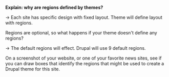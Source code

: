 **Explain: why are regions defined by themes?**

-&gt; Each site has specific design with fixed layout. Theme will define layout with regions.

Regions are optional, so what happens if your theme doesn't define any regions?

-&gt; The default regions will effect. Drupal will use 9 default regions.

On a screenshot of your website, or one of your favorite news sites, see if you can draw boxes that identify the regions that might be used to create a Drupal theme for this site.







